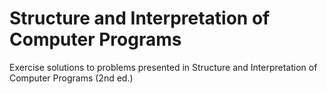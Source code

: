# Structure and Interpretation of Computer Programs

Exercise solutions to problems presented in Structure and Interpretation of Computer Programs (2nd ed.)
